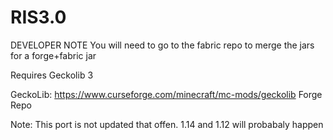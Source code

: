 # RIS3.0

DEVELOPER NOTE
You will need to go to the fabric repo to merge the jars for a forge+fabric jar

Requires Geckolib 3

GeckoLib: https://www.curseforge.com/minecraft/mc-mods/geckolib
Forge Repo

Note: This port is not updated that offen.
1.14 and 1.12 will probabaly happen
